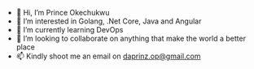 - 👋 Hi, I’m Prince Okechukwu
- 👀 I’m interested in Golang, .Net Core, Java and Angular
- 🌱 I’m currently learning DevOps
- 💞️ I’m looking to collaborate on anything that make the world a better place
- 📫 Kindly shoot me an email on daprinz.op@gmail.com

<!---
daprinz01/daprinz01 is a ✨ special ✨ repository because its `README.md` (this file) appears on your GitHub profile.
You can click the Preview link to take a look at your changes.
--->
